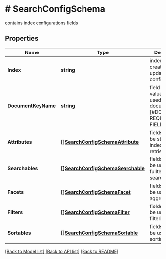 # # SearchConfigSchema
contains index configurations fields

## Properties 


Name | Type | Description | Notes
------------ | ------------- | ------------- | -------------
**Index**| **string** | index name, to create or where update configuration  |
**DocumentKeyName**| **string** | field which value will be used as document id [#DOCGENBUG REQUIRED FIELD]  | [optional]
**Attributes**| [**[]SearchConfigSchemaAttribute**](SearchConfigSchemaAttribute.md) | fields that can be stored into index and later retrieved  |
**Searchables**| [**[]SearchConfigSchemaSearchable**](SearchConfigSchemaSearchable.md) | fields that can be used for fulltext searches  | [optional]
**Facets**| [**[]SearchConfigSchemaFacet**](SearchConfigSchemaFacet.md) | fields that can be used for aggregations  | [optional]
**Filters**| [**[]SearchConfigSchemaFilter**](SearchConfigSchemaFilter.md) | fields that can be used for filtering  | [optional]
**Sortables**| [**[]SearchConfigSchemaSortable**](SearchConfigSchemaSortable.md) | fields that can be used for sorting  | [optional]


[[Back to Model list]](../../README.md#models) [[Back to API list]](../../README.md#endpoints) [[Back to README]](../../README.md)

